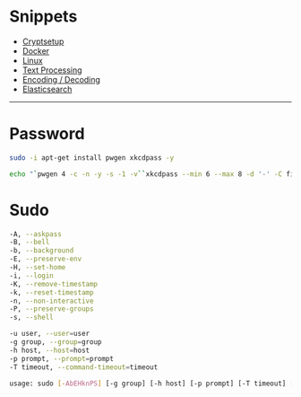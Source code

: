 # Snippets

* [Cryptsetup](cryptsetup.md)
* [Docker](docker.md)
* [Linux](linux.md)
* [Text Processing](text-processing.md)
* [Encoding / Decoding](encoding-decoding.md)
* [Elasticsearch](elasticsearch.md)

---

# Password
```bash
sudo -i apt-get install pwgen xkcdpass -y

echo "`pwgen 4 -c -n -y -s -1 -v``xkcdpass --min 6 --max 8 -d '-' -C first -n 2 -c 1``pwgen 4 -c -n -y -s -1 -v`"
```

# Sudo

```bash
-A, --askpass
-B, --bell
-b, --background
-E, --preserve-env
-H, --set-home
-i, --login
-K, --remove-timestamp
-k, --reset-timestamp
-n, --non-interactive
-P, --preserve-groups
-s, --shell
```

```bash
-u user, --user=user
-g group, --group=group
-h host, --host=host
-p prompt, --prompt=prompt
-T timeout, --command-timeout=timeout
```

```bash
usage: sudo [-AbEHknPS] [-g group] [-h host] [-p prompt] [-T timeout] [-u user] [VAR=value] [-i|-s] [<command>]
```
